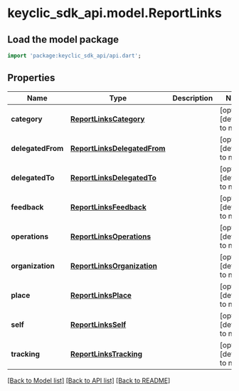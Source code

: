 # keyclic_sdk_api.model.ReportLinks

## Load the model package
```dart
import 'package:keyclic_sdk_api/api.dart';
```

## Properties
Name | Type | Description | Notes
------------ | ------------- | ------------- | -------------
**category** | [**ReportLinksCategory**](ReportLinksCategory.md) |  | [optional] [default to null]
**delegatedFrom** | [**ReportLinksDelegatedFrom**](ReportLinksDelegatedFrom.md) |  | [optional] [default to null]
**delegatedTo** | [**ReportLinksDelegatedTo**](ReportLinksDelegatedTo.md) |  | [optional] [default to null]
**feedback** | [**ReportLinksFeedback**](ReportLinksFeedback.md) |  | [optional] [default to null]
**operations** | [**ReportLinksOperations**](ReportLinksOperations.md) |  | [optional] [default to null]
**organization** | [**ReportLinksOrganization**](ReportLinksOrganization.md) |  | [optional] [default to null]
**place** | [**ReportLinksPlace**](ReportLinksPlace.md) |  | [optional] [default to null]
**self** | [**ReportLinksSelf**](ReportLinksSelf.md) |  | [optional] [default to null]
**tracking** | [**ReportLinksTracking**](ReportLinksTracking.md) |  | [optional] [default to null]

[[Back to Model list]](../README.md#documentation-for-models) [[Back to API list]](../README.md#documentation-for-api-endpoints) [[Back to README]](../README.md)


